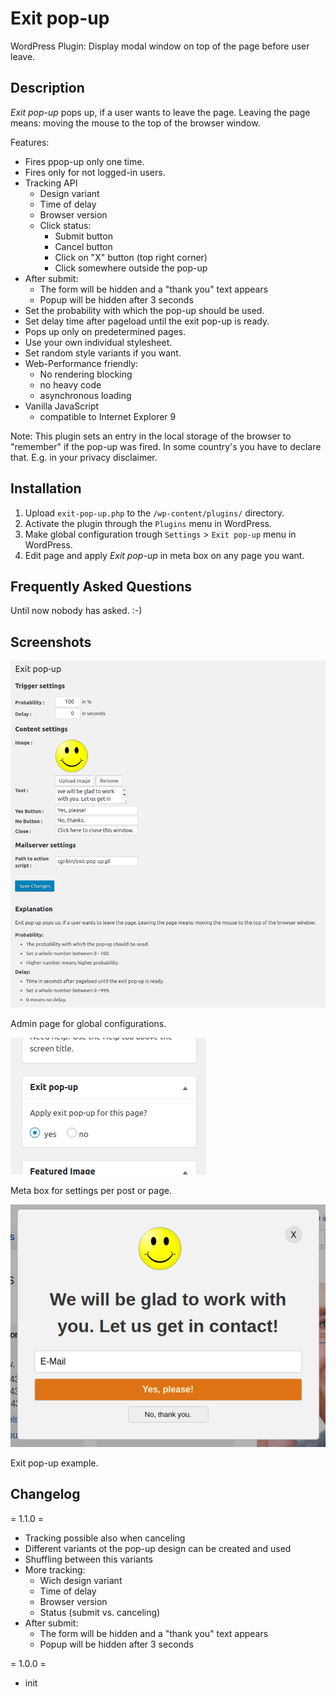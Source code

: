 # Exit pop-up
WordPress Plugin: Display modal window on top of the page before user leave.

## Description

_Exit pop-up_ pops up, if a user wants to leave the page. Leaving the page means: moving the mouse to the top of the browser window.

Features:

- Fires ppop-up only one time.
- Fires only for not logged-in users.
- Tracking API
  - Design variant
  - Time of delay
  - Browser version
  - Click status: 
    - Submit button 
    - Cancel button
    - Click on "X" button (top right corner)
    - Click somewhere outside the pop-up 
- After submit:
  - The form will be hidden and a "thank you" text appears
  - Popup will be hidden after 3 seconds
- Set the probability with which the pop-up should be used.
- Set delay time after pageload until the exit pop-up is ready.
- Pops up only on predetermined pages.
- Use your own individual stylesheet.
- Set random style variants if you want.
- Web-Performance friendly: 
  - No rendering blocking
  - no heavy code
  - asynchronous loading
- Vanilla JavaScript
  - compatible to Internet Explorer 9

Note:
This plugin sets an entry in the local storage of the browser to "remember" if the pop-up was fired. In some country's you have to declare that. E.g. in your privacy disclaimer.

## Installation

1. Upload `exit-pop-up.php` to the `/wp-content/plugins/` directory.
1. Activate the plugin through the `Plugins` menu in WordPress.
1. Make global configuration trough `Settings` > `Exit pop-up` menu in WordPress.
1. Edit page and apply _Exit pop-up_ in meta box on any page you want.

## Frequently Asked Questions

Until now nobody has asked. :-)

## Screenshots

![](assets/screenshot-1.png)

Admin page for global configurations.

![](assets/screenshot-2.png)

Meta box for settings per post or page.

![](assets/screenshot-3.png)

Exit pop-up example.

## Changelog

= 1.1.0 =
- Tracking possible also when canceling
- Different variants ot the pop-up design can be created and used
- Shuffling between this variants
- More tracking:
  - Wich design variant
  - Time of delay
  - Browser version
  - Status (submit vs. canceling)
- After submit:
  - The form will be hidden and a "thank you" text appears
  - Popup will be hidden after 3 seconds

= 1.0.0 =
- init